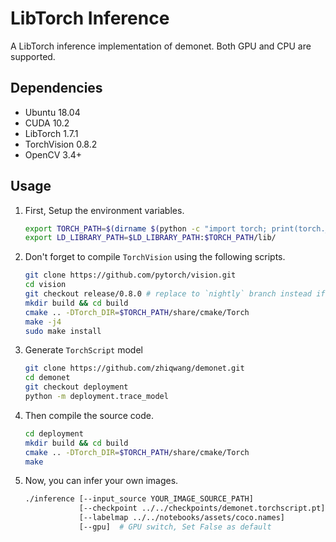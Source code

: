 # LibTorch Inference

A LibTorch inference implementation of demonet. Both GPU and CPU are supported.

## Dependencies

- Ubuntu 18.04
- CUDA 10.2
- LibTorch 1.7.1
- TorchVision 0.8.2
- OpenCV 3.4+

## Usage

1. First, Setup the environment variables.

    ```bash
    export TORCH_PATH=$(dirname $(python -c "import torch; print(torch.__file__)"))
    export LD_LIBRARY_PATH=$LD_LIBRARY_PATH:$TORCH_PATH/lib/
    ```

1. Don't forget to compile `TorchVision` using the following scripts.

    ```bash
    git clone https://github.com/pytorch/vision.git
    cd vision
    git checkout release/0.8.0 # replace to `nightly` branch instead if you are using the nightly version
    mkdir build && cd build
    cmake .. -DTorch_DIR=$TORCH_PATH/share/cmake/Torch
    make -j4
    sudo make install
    ```

1. Generate `TorchScript` model

    ```bash
    git clone https://github.com/zhiqwang/demonet.git
    cd demonet
    git checkout deployment
    python -m deployment.trace_model
    ```

1. Then compile the source code.

    ```bash
    cd deployment
    mkdir build && cd build
    cmake .. -DTorch_DIR=$TORCH_PATH/share/cmake/Torch
    make
    ```

1. Now, you can infer your own images.

    ```bash
    ./inference [--input_source YOUR_IMAGE_SOURCE_PATH]
                [--checkpoint ../../checkpoints/demonet.torchscript.pt]
                [--labelmap ../../notebooks/assets/coco.names]
                [--gpu]  # GPU switch, Set False as default
    ```
